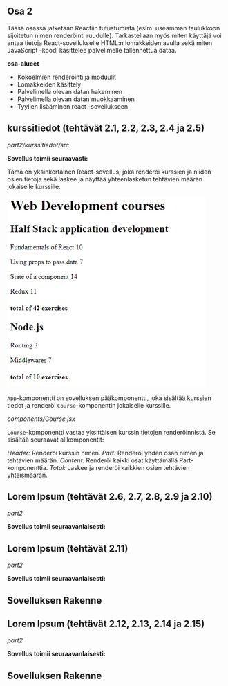 ## Osa 2

Tässä osassa jatketaan Reactiin tutustumista (esim. useamman taulukkoon sijoitetun nimen renderöinti ruudulle). Tarkastellaan myös miten käyttäjä voi antaa tietoja React-sovellukselle HTML:n lomakkeiden avulla sekä miten JavaScript -koodi käsittelee palvelimelle tallennettua dataa. 

**osa-alueet**
* Kokoelmien renderöinti ja moduulit
* Lomakkeiden käsittely
* Palvelimella olevan datan hakeminen
* Palvelimella olevan datan muokkaaminen
* Tyylien lisääminen react -sovellukseen


## kurssitiedot (tehtävät 2.1, 2.2, 2.3, 2.4 ja 2.5)

_part2/kurssitiedot/src_

**Sovellus toimii seuraavasti:**

Tämä on yksinkertainen React-sovellus, joka renderöi kurssien ja niiden osien tietoja sekä laskee ja näyttää yhteenlasketun tehtävien määrän jokaiselle kurssille.

![Kurssitiedot](image.png)

`App`-komponentti on sovelluksen pääkomponentti, joka sisältää kurssien tiedot ja renderöi `Course`-komponentin jokaiselle kurssille.

_components/Course.jsx_

`Course`-komponentti vastaa yksittäisen kurssin tietojen renderöinnistä. Se sisältää seuraavat alikomponentit:

_Header:_ Renderöi kurssin nimen.
_Part:_ Renderöi yhden osan nimen ja tehtävien määrän.
_Content:_ Renderöi kaikki osat käyttämällä Part-komponenttia.
_Total:_ Laskee ja renderöi kaikkien osien tehtävien yhteismäärän.

## Lorem Ipsum (tehtävät 2.6, 2.7, 2.8, 2.9 ja 2.10)

_part2_



**Sovellus toimii seuraavanlaisesti:**


## Lorem Ipsum (tehtävät 2.11)

_part2_

**Sovellus toimii seuraavanlaisesti:**



## Sovelluksen Rakenne


## Lorem Ipsum (tehtävät 2.12, 2.13, 2.14 ja 2.15)

_part2_

**Sovellus toimii seuraavanlaisesti:**



## Sovelluksen Rakenne

